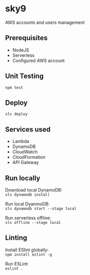 # sky9  

AWS accounts and users management  

## Prerequisites
  - NodeJS
  - Serverless
  - Configured AWS account  

## Unit Testing  

``` npm test ```

## Deploy  

```sls deploy```

## Services used
  - Lambda
  - DynamoDB
  - CloudWatch
  - CloudFormation
  - API Gateway  

## Run locally  

Download local DynamoDB:  
```sls dynamodb install```

Run local DyanmoDB:  
```sls dynamodb start --stage local```

Run serverless offline:  
```sls offline --stage local```

## Linting

Install ESlint globally:  
```npm install eslint -g```  

Run ESLint:  
```eslint .```